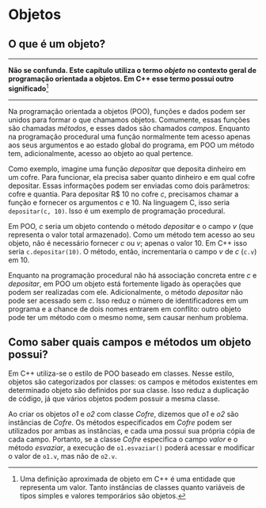 # Objetos

## O que é um objeto?

---

**Não se confunda. Este capítulo utiliza o termo _objeto_ no contexto geral de
programação orientada a objetos. Em C++ esse termo possui outro
significado**[^cpp-obj]

---

Na programação orientada a objetos (POO), funções e dados podem ser unidos para
formar o que chamamos objetos. Comumente, essas funções são chamadas _métodos_,
e esses dados são chamados _campos_. Enquanto na programação procedural uma
função normalmente tem acesso apenas aos seus argumentos e ao estado global do
programa, em POO um método tem, adicionalmente, acesso ao objeto ao qual
pertence.

Como exemplo, imagine uma função _depositar_ que deposita dinheiro em um cofre.
Para funcionar, ela precisa saber quanto dinheiro e em qual cofre depositar.
Essas informações podem ser enviadas como dois parâmetros: cofre e quantia. Para
depositar R$ 10 no cofre _c_, precisamos chamar a função e fornecer os
argumentos _c_ e 10. Na linguagem C, isso seria `depositar(c, 10)`. Isso é um
exemplo de programação procedural.

Em POO, _c_ seria um objeto contendo o método _depositar_ e o campo _v_ (que
representa o valor total armazenado). Como um método tem acesso ao seu objeto,
não é necessário fornecer _c_ ou _v_; apenas o valor 10. Em C++ isso seria
`c.depositar(10)`. O método, então, incrementaria o campo _v_ de _c_ (`c.v`)
em 10.

Enquanto na programação procedural não há associação concreta entre _c_ e
_depositar_, em POO um objeto está fortemente ligado às operações que podem ser
realizadas com ele. Adicionalmente, o método _depositar_ não pode ser acessado
sem _c_. Isso reduz o número de identificadores em um programa e a chance de
dois nomes entrarem em conflito: outro objeto pode ter um método com o mesmo
nome, sem causar nenhum problema.

<!-- prettier-ignore -->
[^cpp-obj]: Uma definição aproximada de objeto em C++ é uma entidade que
representa um valor. Tanto instâncias de classes quanto variáveis de tipos
simples e valores temporários são objetos.

## Como saber quais campos e métodos um objeto possui?

Em C++ utiliza-se o estilo de POO baseado em classes. Nesse estilo, objetos são
categorizados por classes: os campos e métodos existentes em determinado objeto
são definidos por sua classe. Isso reduz a duplicação de código, já que vários
objetos podem possuir a mesma classe.

Ao criar os objetos _o1_ e _o2_ com classe _Cofre_, dizemos que _o1_ e _o2_ são
instâncias de _Cofre_. Os métodos especificados em _Cofre_ podem ser utilizados
por ambas as instâncias, e cada uma possui sua própria cópia de cada campo.
Portanto, se a classe _Cofre_ especifica o campo _valor_ e o método _esvaziar_,
a execução de `o1.esvaziar()` poderá acessar e modificar o valor de `o1.v`, mas
não de `o2.v`.

